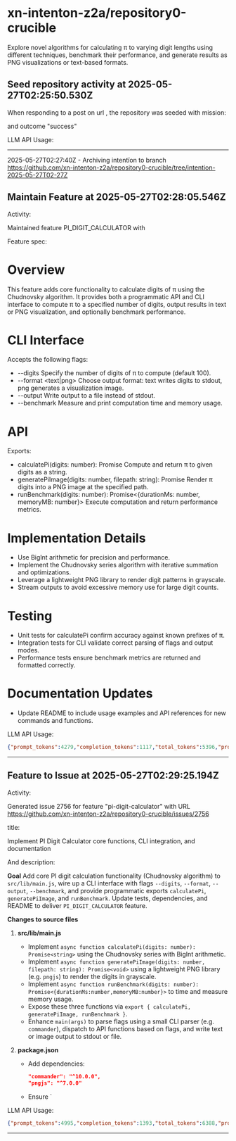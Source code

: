 # xn-intenton-z2a/repository0-crucible
Explore novel algorithms for calculating π to varying digit lengths using different techniques, benchmark their performance, and generate results as PNG visualizations or text-based formats.

## Seed repository activity at 2025-05-27T02:25:50.530Z

When responding to a post on url , the repository was seeded with mission:



and outcome "success"

LLM API Usage:

---

2025-05-27T02:27:40Z - Archiving intentïon to branch https://github.com/xn-intenton-z2a/repository0-crucible/tree/intention-2025-05-27T02-27Z


## Maintain Feature at 2025-05-27T02:28:05.546Z

Activity:

Maintained feature PI_DIGIT_CALCULATOR with

Feature spec:

# Overview

This feature adds core functionality to calculate digits of π using the Chudnovsky algorithm. It provides both a programmatic API and CLI interface to compute π to a specified number of digits, output results in text or PNG visualization, and optionally benchmark performance.

# CLI Interface

Accepts the following flags:
- --digits <n>  Specify the number of digits of π to compute (default 100).
- --format <text|png>  Choose output format: text writes digits to stdout, png generates a visualization image.
- --output <path>  Write output to a file instead of stdout.
- --benchmark  Measure and print computation time and memory usage.

# API

Exports:
- calculatePi(digits: number): Promise<string>  Compute and return π to given digits as a string.
- generatePiImage(digits: number, filepath: string): Promise<void>  Render π digits into a PNG image at the specified path.
- runBenchmark(digits: number): Promise<{durationMs: number, memoryMB: number}>  Execute computation and return performance metrics.

# Implementation Details

- Use BigInt arithmetic for precision and performance.
- Implement the Chudnovsky series algorithm with iterative summation and optimizations.
- Leverage a lightweight PNG library to render digit patterns in grayscale.
- Stream outputs to avoid excessive memory use for large digit counts.

# Testing

- Unit tests for calculatePi confirm accuracy against known prefixes of π.
- Integration tests for CLI validate correct parsing of flags and output modes.
- Performance tests ensure benchmark metrics are returned and formatted correctly.

# Documentation Updates

- Update README to include usage examples and API references for new commands and functions.


LLM API Usage:
```json
{"prompt_tokens":4279,"completion_tokens":1117,"total_tokens":5396,"prompt_tokens_details":{"cached_tokens":0,"audio_tokens":0},"completion_tokens_details":{"reasoning_tokens":704,"audio_tokens":0,"accepted_prediction_tokens":0,"rejected_prediction_tokens":0}}
```

---
## Feature to Issue at 2025-05-27T02:29:25.194Z

Activity:

Generated issue 2756 for feature "pi-digit-calculator" with URL https://github.com/xn-intenton-z2a/repository0-crucible/issues/2756

title:

Implement PI Digit Calculator core functions, CLI integration, and documentation

And description:

**Goal**
Add core PI digit calculation functionality (Chudnovsky algorithm) to `src/lib/main.js`, wire up a CLI interface with flags `--digits`, `--format`, `--output`, `--benchmark`, and provide programmatic exports `calculatePi`, `generatePiImage`, and `runBenchmark`. Update tests, dependencies, and README to deliver `PI_DIGIT_CALCULATOR` feature.

**Changes to source files**
1. **src/lib/main.js**
   - Implement `async function calculatePi(digits: number): Promise<string>` using the Chudnovsky series with BigInt arithmetic.
   - Implement `async function generatePiImage(digits: number, filepath: string): Promise<void>` using a lightweight PNG library (e.g. `pngjs`) to render the digits in grayscale.
   - Implement `async function runBenchmark(digits: number): Promise<{durationMs:number,memoryMB:number}>` to time and measure memory usage.
   - Expose these three functions via `export { calculatePi, generatePiImage, runBenchmark }`.
   - Enhance `main(args)` to parse flags using a small CLI parser (e.g. `commander`), dispatch to API functions based on flags, and write text or image output to stdout or file.

2. **package.json**
   - Add dependencies:
     ```json
     "commander": "^10.0.0",
     "pngjs": "^7.0.0"
     ```
   - Ensure `

LLM API Usage:
```json
{"prompt_tokens":4995,"completion_tokens":1393,"total_tokens":6388,"prompt_tokens_details":{"cached_tokens":0,"audio_tokens":0},"completion_tokens_details":{"reasoning_tokens":768,"audio_tokens":0,"accepted_prediction_tokens":0,"rejected_prediction_tokens":0}}
```

---